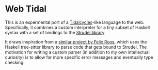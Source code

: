 # Web Tidal

This is an expermental port of a [Tidalcycles](https://tidalcycles.org/)-like language to the web. Specifically, it combines a custom interpreter for a tiny subset of Haskell syntax with a set of bindings to the [Strudel library](https://strudel.cc/workshop/getting-started/).

It draws inspiration from a [similar project by Felix Roos](https://github.com/felixroos/haskell-tree-sitter-playground), which uses the Haskell tree-sitter library to parse code that gets bound to Strudel. The motivation for writing a custom parser (in addition to my own intellectual curiosity) is to allow for more specific error messages and eventually type checking.
